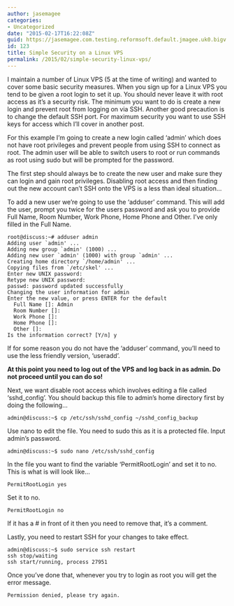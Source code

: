 ```yaml
---
author: jasemagee
categories:
- Uncategorized
date: "2015-02-17T16:22:08Z"
guid: https://jasemagee.com.testing.reformsoft.default.jmagee.uk0.bigv.io/?p=123
id: 123
title: Simple Security on a Linux VPS
permalink: /2015/02/simple-security-linux-vps/
---
```

I maintain a number of Linux VPS (5 at the time of writing) and wanted to cover some basic security measures. When you sign up for a Linux VPS you tend to be given a root login to set it up. You should never leave it with root access as it’s a security risk. The minimum you want to do is create a new login and prevent root from logging on via SSH. Another good precaution is to change the default SSH port. For maximum security you want to use SSH keys for access which I’ll cover in another post.

For this example I’m going to create a new login called ‘admin’ which does not have root privileges and prevent people from using SSH to connect as root. The admin user will be able to switch users to root or run commands as root using sudo but will be prompted for the password.

The first step should always be to create the new user and make sure they can login and gain root privileges. Disabling root access and then finding out the new account can’t SSH onto the VPS is a less than ideal situation…

To add a new user we’re going to use the ‘adduser’ command. This will add the user, prompt you twice for the users password and ask you to provide Full Name, Room Number, Work Phone, Home Phone and Other. I’ve only filled in the Full Name.

```
root@discuss:~# adduser admin
Adding user `admin' ...
Adding new group `admin' (1000) ...
Adding new user `admin' (1000) with group `admin' ...
Creating home directory `/home/admin' ...
Copying files from `/etc/skel' ...
Enter new UNIX password:
Retype new UNIX password:
passwd: password updated successfully
Changing the user information for admin
Enter the new value, or press ENTER for the default
  Full Name []: Admin
  Room Number []:
  Work Phone []:
  Home Phone []:
  Other []:
Is the information correct? [Y/n] y
```

If for some reason you do not have the ‘adduser’ command, you’ll need to use the less friendly version, ‘useradd’.

**At this point you need to log out of the VPS and log back in as admin. Do not proceed until you can do so!**

Next, we want disable root access which involves editing a file called ‘sshd_config’. You should backup this file to admin’s home directory first by doing the following…

```
admin@discuss:~$ cp /etc/ssh/sshd_config ~/sshd_config_backup
```

Use nano to edit the file. You need to sudo this as it is a protected file. Input admin’s password.

```
admin@discuss:~$ sudo nano /etc/ssh/sshd_config
```

In the file you want to find the variable ‘PermitRootLogin’ and set it to no. This is what is will look like…

```
PermitRootLogin yes
```

Set it to no.

```
PermitRootLogin no
```

If it has a # in front of it then you need to remove that, it’s a comment.

Lastly, you need to restart SSH for your changes to take effect.

```
admin@discuss:~$ sudo service ssh restart
ssh stop/waiting
ssh start/running, process 27951
```

Once you’ve done that, whenever you try to login as root you will get the error message.

```
Permission denied, please try again.
```
